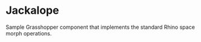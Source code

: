 Jackalope
=========

Sample Grasshopper component that implements the standard Rhino space morph operations.
